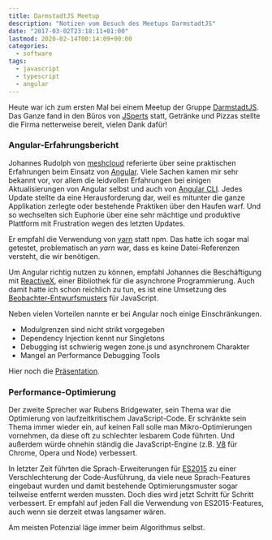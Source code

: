 ```yaml
---
title: DarmstadtJS Meetup
description: "Notizen vom Besuch des Meetups DarmstadtJS"
date: "2017-03-02T23:18:11+01:00"
lastmod: 2020-02-14T00:14:09+00:00
categories: 
  - software
tags: 
  - javascript
  - typescript
  - angular
---
```


Heute war ich zum ersten Mal bei einem Meetup der Gruppe [DarmstadtJS](https://www.meetup.com/DarmstadtJS/). Das Ganze fand in den Büros von [JSperts](https://jsperts.de/) statt, Getränke und Pizzas stellte die Firma netterweise bereit, vielen Dank dafür!

<!--more-->

### Angular-Erfahrungsbericht

Johannes Rudolph von [meshcloud](https://www.meshcloud.io) referierte über seine praktischen Erfahrungen beim Einsatz von [Angular](https://angular.io). Viele Sachen kamen mir sehr bekannt vor, vor allem die leidvollen Erfahrungen bei einigen Aktualisierungen von Angular selbst und auch von [Angular CLI](https://cli.angular.io). Jedes Update stellte da eine Herausforderung dar, weil es mitunter die ganze Applikation zerlegte oder bestehende Praktiken über den Haufen warf. Und so wechselten sich Euphorie über eine sehr mächtige und produktive Plattform mit Frustration wegen des letzten Updates. 

Er empfahl die Verwendung von [yarn](https://www.npmjs.com/package/yarn) statt npm. Das hatte ich sogar mal getestet, problematisch an _yarn_ war, dass es keine Datei-Referenzen versteht, die wir benötigen. 

Um Angular richtig nutzen zu können, empfahl Johannes die Beschäftigung mit [ReactiveX](http://reactivex.io/), einer Bibliothek für die asynchrone Programmierung. Auch damit hatte ich schon reichlich zu tun, es ist eine Umsetzung des [Beobachter-Entwurfsmusters](https://de.wikipedia.org/wiki/Beobachter_(Entwurfsmuster)) für JavaScript. 

Neben vielen Vorteilen nannte er bei Angular noch einige Einschränkungen.
- Modulgrenzen sind nicht strikt vorgegeben
- Dependency Injection kennt nur Singletons
- Debugging ist schwierig wegen zone.js und asynchronem Charakter
- Mangel an Performance Debugging Tools

Hier noch die [Präsentation](https://www.slideshare.net/JohannesRudolph/angular2-a-story-from-the-trenches). 

### Performance-Optimierung

Der zweite Sprecher war Rubens Bridgewater, sein Thema war die Optimierung von laufzeitkritischem JavaScript-Code. Er schränkte sein Thema immer wieder ein, auf keinen Fall solle man Mikro-Optimierungen vornehmen, da diese oft zu schlechter lesbarem Code führten. Und außerdem würde ohnehin ständig die JavaScript-Engine (z.B. [V8](https://de.wikipedia.org/wiki/V8_(JavaScript-Implementierung)) für Chrome, Opera und Node) verbessert. 

In letzter Zeit führten die Sprach-Erweiterungen für [ES2015](http://www.ecma-international.org/ecma-262/6.0/) zu einer Verschlechterung der Code-Ausführung, da viele neue Sprach-Features eingebaut wurden und damit bestehende Optimierungsmuster sogar teilweise entfernt werden mussten. Doch dies wird jetzt Schritt für Schritt verbessert. Er empfahl auf jeden Fall die Verwendung von ES2015-Features, auch wenn sie derzeit etwas langsamer wären. 

Am meisten Potenzial läge immer beim Algorithmus selbst. 